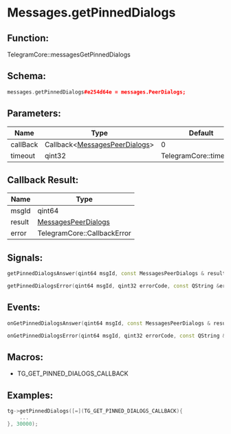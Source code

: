 # Messages.getPinnedDialogs

## Function:

TelegramCore::messagesGetPinnedDialogs

## Schema:

```c++
messages.getPinnedDialogs#e254d64e = messages.PeerDialogs;
```
## Parameters:

|Name|Type|Default|
|----|----|-------|
|callBack|Callback&lt;[MessagesPeerDialogs](../../types/messagespeerdialogs.md)&gt;|0|
|timeout|qint32|TelegramCore::timeOut()|

## Callback Result:

|Name|Type|
|----|----|
|msgId|qint64|
|result|[MessagesPeerDialogs](../../types/messagespeerdialogs.md)|
|error|TelegramCore::CallbackError|

## Signals:

```c++
getPinnedDialogsAnswer(qint64 msgId, const MessagesPeerDialogs & result)
```
```c++
getPinnedDialogsError(qint64 msgId, qint32 errorCode, const QString &errorText)
```

## Events:

```c++
onGetPinnedDialogsAnswer(qint64 msgId, const MessagesPeerDialogs & result)
```
```c++
onGetPinnedDialogsError(qint64 msgId, qint32 errorCode, const QString &errorText)
```

## Macros:

* TG_GET_PINNED_DIALOGS_CALLBACK

## Examples:

```c++
tg->getPinnedDialogs([=](TG_GET_PINNED_DIALOGS_CALLBACK){
    ...
}, 30000);
```
